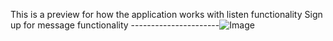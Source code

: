 This is a preview for how the application works with listen functionality Sign up for message functionality
----------------------![Image](https://github.com/user-attachments/assets/831acff7-ae67-412b-a9e9-2bc8396b3418)
